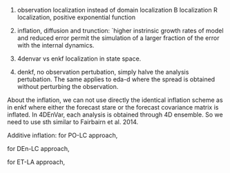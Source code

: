 1. observation localization instead of domain localization
   B localization
   R localization, positive exponential function

2. inflation, 
   diffusion and trunction: `higher instrinsic growth rates of model and reduced error permit the simulation of a larger fraction of the error with the internal dynamics.

3. 4denvar vs enkf
   localization in state space.

4. denkf, no observation pertubation, simply halve the analysis pertubation. The same applies to eda-d where the spread is obtained without perturbing the observation. 

About the inflation, we can not use directly the identical inflation scheme as in enkf where either the forecast stare or the forecast covariance matrix is inflated. In 4DEnVar, each analysis is obtained through 4D ensemble. So we need to use sth similar to Fairbairn et al. 2014. 

Additive inflation: 
for PO-LC approach,

for DEn-LC approach,

for ET-LA approach,